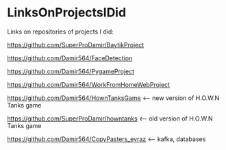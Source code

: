 # LinksOnProjectsIDid
Links on repositories of projects I did:

https://github.com/SuperProDamir/BaytikProject

https://github.com/Damir564/FaceDetection

https://github.com/Damir564/PygameProject

https://github.com/Damir564/WorkFromHomeWebProject

https://github.com/Damir564/HownTanksGame      <-- new version of H.O.W.N Tanks game

https://github.com/SuperProDamir/howntanks     <-- old version of H.O.W.N Tanks game

https://github.com/Damir564/CopyPasters_evraz   <-- kafka, databases
